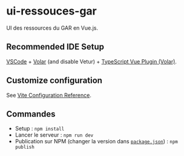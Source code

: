 # ui-ressouces-gar

UI des ressources du GAR en Vue.js.

## Recommended IDE Setup

[VSCode](https://code.visualstudio.com/) + [Volar](https://marketplace.visualstudio.com/items?itemName=Vue.volar) (and disable Vetur) + [TypeScript Vue Plugin (Volar)](https://marketplace.visualstudio.com/items?itemName=Vue.vscode-typescript-vue-plugin).

## Customize configuration

See [Vite Configuration Reference](https://vitejs.dev/config/).

## Commandes

- Setup : `npm install`
- Lancer le serveur : `npm run dev`
- Publication sur NPM (changer la version dans [`package.json`](package.json)) : `npm publish`
